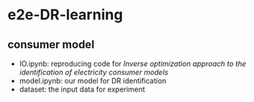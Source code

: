 # e2e-DR-learning

## consumer model
- IO.ipynb: reproducing code for *Inverse optimization approach to the identification of electricity consumer models*
- model.ipynb: our model for DR identification
- dataset: the input data for experiment

